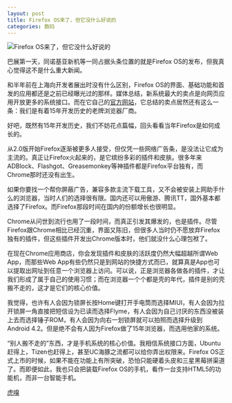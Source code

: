 ```yaml
---
layout: post
title: Firefox OS来了，但它没什么好说的
categories: 数码
---
```

![Firefox OS来了，但它没什么好说的](https://img.huxiucdn.com/portal/201302/25/1832116pwqwkfcwqo6zpk6.jpg)

巴展第一天，同诺基亚新机等一同占据头条位置的就是Firefox OS的发布，但我真心觉得这不是什么重大新闻。

和半年前在上海向开发者展出时没有什么区别，Firefox OS的界面、基础功能和首发的应用都还是之前已经曝光过的那样。媒体总结，新系统最大的卖点是向网页应用开放更多的系统接口。而在它自己的[官方网站](http://www.mozilla.org/en-US/firefox/partners/#)，它总结的卖点居然还有这么一条：我们是有着15年开发历史的老牌浏览器厂商。

好吧，既然有15年开发历史，我们不妨花点篇幅，回头看看当年Firefox是如何成长的。

从2.0版开始Firefox逐渐被更多人接受，但仅凭一些网络广告条，是没法让它成为主流的。真正让Firefox火起来的，是它缤纷多彩的插件和皮肤。很多年来ADBlock、Flashgot、Greasemonkey等神插件都是Firefox平台独有，而Chrome那时还没有出生。

如果你要找一个帮你屏蔽广告，兼容多款主流下载工具，又不会被安装上网助手什么的浏览器，当时人们的选择很有限。国内还可以用傲游、腾讯TT，国外基本都选择了Firefox。而Firefox那段时间在国内的份额增长也很明显。

Chrome从问世到流行也用了一段时间，而真正引发其爆发的，也是插件。尽管Firefox跟Chrome相比已经沉重，界面又陈旧，但很多人当时仍不愿放弃Firefox独有的插件，但这些插件开发出Chrome版本时，他们就没什么心理包袱了。

在现在Chrome应用商店，你会发现插件和皮肤的活跃度仍然大幅超越所谓Web App，而那些Web App有些仍然只是到网站的快捷方式而已，就算真是App也可以提取出网址到任意一个浏览器上访问。可以说，正是浏览器各做各的插件，才让我们形成了属于自己的使用习惯；而在浏览器一个个都是壳的年代，插件是别的壳搬不走的，这才是它们的核心价值。

我觉得，也许有人会因为锁屏长按Home键打开手电筒而选择MIUI，有人会因为拉开锁屏一角直接把短信设为已读而选择Flyme，有人会因为自己讨厌的东西没被装上去而选择锤子ROM，有人会因为向右一划锁屏就可以拍照而选择升级到Android 4.2。但是绝不会有人因为Firefox做了15年浏览器，而选用他家的系统。

“别人搬不走的”东西，才是手机系统的核心价值。我相信系统接口方面，Ubuntu赶得上，Tizen也赶得上，甚至UC海豚之流都可以给你弄出权限来。Firefox OS正式上市的时候，如果不能在功能上有所突破，恐怕只能硬着头皮和三星黑莓拼渠道了。而即便如此，我也只会把装载Firefox OS的手机，看作一台支持HTML5的功能机，而非一台智能手机。

[虎嗅](https://www.huxiu.com/article/10591.html)